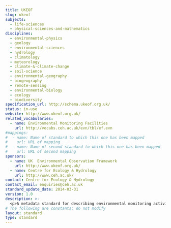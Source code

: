 ```yaml
---
title: UKEOF
slug: ukeof
subjects:
  - life-sciences
  - physical-sciences-and-mathematics
disciplines:
  - environmental-physics
  - geology
  - environmental-sciences
  - hydrology
  - climatology
  - meteorology
  - climate-&-climate-change
  - soil-science
  - environmental-geography
  - biogeography
  - remote-sensing
  - environmental-biology
  - ecology
  - biodiversity
specification_url: http://schema.ukeof.org.uk/
status: in-use
website: http://www.ukeof.org.uk/
related_vocabularies:
  - name: Environmental Monitoring Facilities
    url: http://vocabs.ceh.ac.uk/evn/tbl/ef.evn
#mappings:
#  - name: Name of standard to which this one has been mapped
#    url: URL of mapping
#  - name: Name of second standard to which this one has been mapped
#    url: URL of second mapping
sponsors:
  - name: UK  Environmental Observation Framework
    url: http://www.ukeof.org.uk/
  - name: Centre for Ecology & Hydrology
    url: http://www.ceh.ac.uk/
contact: Centre for Ecology & Hydrology
contact_email: enquiries@ceh.ac.uk
standard_update_date: 2014-03-31
version: 1.0
description: >-
  <p>A metadata standard for describing environmental monitoring activities, programmes, networks and facilities published by the UK Environmental Observation Framework (UKEOF).</p>
# The following are constants: do not modify
layout: standard
type: standard
---
```

